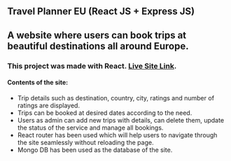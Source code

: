 ## Travel Planner EU (React JS + Express JS)

## A website where users can book trips at beautiful destinations all around Europe.

### This project was made with React. [Live Site Link](https://travel-planner-eu.web.app/).

#### Contents of the site:

- Trip details such as destination, country, city, ratings and number of ratings are displayed.
- Trips can be booked at desired dates according to the need.
- Users as admin can add new trips with details, can delete them, update the status of the service and manage all bookings.
- React router has been used which will help users to navigate through the site seamlessly without reloading the page.
- Mongo DB has been used as the database of the site.

